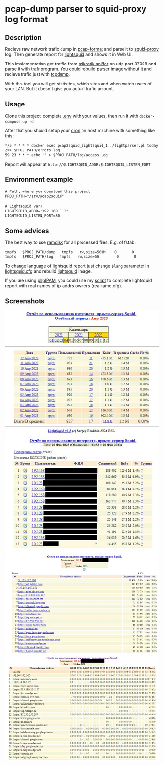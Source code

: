 # pcap-dump parser to squid-proxy log format

## Description

Recieve raw network trafic dump in [pcap-format](https://en.wikipedia.org/wiki/Pcap) and parse it to [squid-proxy](http://www.squid-cache.org/) log. Then generate report for [lightsquid](http://lightsquid.sourceforge.net/) and shows it in Web UI.

This implementation get traffic from [mikrotik sniffer](https://wiki.mikrotik.com/wiki/Manual:Tools/Packet_Sniffer) on udp port 37008 and parse it with [trafr](http://www.mikrotik.com/download/trafr.tgz) program. You could rebuild [parser](./parser/Dockerfile) image without it and recieve trafic just with [tcpdump](https://www.tcpdump.org/manpages/tcpdump.1.html).

With this tool you will get statistics, which sites and when watch users of your LAN. But it doesn't give you actual trafic amount.

## Usage

Clone this project, complete [.env](.env) with your values, then run it with `docker-compose up -d`

After that you should setup your [cron](https://en.wikipedia.org/wiki/Cron) on host machine with something like this:

```
*/5 * * * * docker exec pcap2squid_lightsquid_1 ./lightparser.pl today 2>> $PROJ_PATH/errors.log
59 23 * * * echo '' > $PROJ_PATH/log/access.log
```

Report will appear at `http://$LIGHTSQUID_ADDR:$LIGHTSQUID_LISTEN_PORT`

## Environment example

```
# Path, where you download this project
PROJ_PATH="/srv/pcap2squid"

# Lightsquid vars
LIGHTSQUID_ADDR="192.168.1.1"
LIGHTSQUID_LISTEN_PORT=80
```

## Some advices

The best way to use [ramdisk](https://en.wikipedia.org/wiki/Tmpfs) for all processed files. E.g. of fstab:

```
tmpfs   $PROJ_PATH/dump   tmpfs   rw,size=500M    0       0
tmpfs   $PROJ_PATH/log   tmpfs   rw,size=5G        0       0
```

To change language of lightsquid report just change `$lang` parameter in [lightsquid.cfg](./lightsquid/lightsquid-1.8/lightsquid.cfg) and rebuild [lightsquid](./lightsquid/Dockerfile) image.

If you are using [phpIPAM](https://phpipam.net/), you could use my [script](get-names.py) to complete lightsquid report with real names of ip-addrs owners (realname.cfg).

## Screenshots

![Daily report](/screenshots/daily_report.jpg?raw=true "Daily report")
![Popular sites](/screenshots/popular_sites.jpg?raw=true "Daily Report")
![User report](/screenshots/user_report.jpg?raw=true "User report")
![Visited sites](/screenshots/visited_sites.jpg?raw=true "Visited sites")
